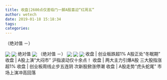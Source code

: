 ```yaml
---
title: 收盘|2600点仅差临门一脚A股喜迎“红周五”
author: wetech
date: 2019-01-18 15:18:34
tags: 
categories: 
---
```

（绝对值 －）
<!-- more -->
<img align="center" border="0" src="http://invest-images-external.cbndata.org/5LiA6LSiQUJT/images/c1e2dc539128e244cc25b2337a71b4a61ed9c61a.jpeg" />
<img align="center" border="0" src="http://invest-images-external.cbndata.org/5LiA6LSiQUJT/images/42eff7d25d2b3c341f0431ca92e4bd01f3bf3bd8.jpeg" />
绝对值
<img align="center" border="0" src="http://invest-images-external.cbndata.org/5LiA6LSiQUJT/images/978eba254ccb24755c562d27eb590fb86afdf851.jpeg" />
（绝对值 －）
<img align="center" border="0" src="http://invest-images-external.cbndata.org/5LiA6LSiQUJT/images/1a90fcf88d07c620f4823dee9db566c2de85fa6a.jpeg" />
 
<img align="center" border="0" src="http://invest-images-external.cbndata.org/5LiA6LSiQUJT/images/1e6e3a62fb98bae9b5952ac4d31053856048fffe.jpeg" />
 
<img align="center" border="0" src="http://invest-images-external.cbndata.org/5LiA6LSiQUJT/images/8b40e37b208438bc687c4236bc0ff4ae8b71858e.jpeg" />
收盘 | 创业板跌超1% A股正处“冬眠期”
收盘 | A股上演“大闷市” 沪指波动仅十余点！
收盘 | 两大主力引爆A股 ​三大股指涨超1%
收盘 | 创业板周线止步五连阴 次新股掀涨停潮
收盘 | A股走势“虎头蛇尾” 市场上演冲高回落  
